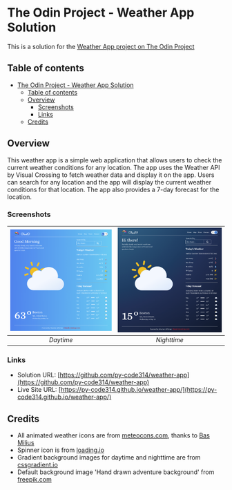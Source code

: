 # The Odin Project - Weather App Solution

This is a solution for the [Weather App project on The Odin Project](https://www.theodinproject.com/lessons/node-path-javascript-weather-app)

## Table of contents

- [The Odin Project - Weather App Solution](#the-odin-project---weather-app-solution)
  - [Table of contents](#table-of-contents)
  - [Overview](#overview)
    - [Screenshots](#screenshots)
    - [Links](#links)
  - [Credits](#credits)

## Overview

This weather app is a simple web application that allows users to check the current weather conditions for any location. The app uses the Weather API by Visual Crossing to fetch weather data and display it on the app. Users can search for any location and the app will display the current weather conditions for that location. The app also provides a 7-day forecast for the location.


### Screenshots

| ![The weather app - daytime](./src/assets/images/screenshots/screenshot-day.png) | ![The weather app - nighttime](./src/assets/images/screenshots/screenshot-night.png) |
|:-----------------------------------------------: | :--------------------------------------------------:|
|                <em>Daytime</em>                  |                <em>Nighttime</em> | 



### Links

- Solution URL: [https://github.com/py-code314/weather-app](https://github.com/py-code314/weather-app)
- Live Site URL: [https://py-code314.github.io/weather-app/](https://py-code314.github.io/weather-app/)



## Credits

- All animated weather icons are from [meteocons.com](https://github.com/basmilius/weather-icons), thanks to [Bas Milius](https://github.com/basmilius)
- Spinner icon is from [loading.io](https://loading.io/spinner/blocks/-rectangle-square-rotate-cycle-adobe)
- Gradient background images for daytime and nighttime are from [cssgradient.io](https://cssgradient.io/)
- Default background image 'Hand drawn adventure background' from [freepik.com](https://www.freepik.com/free-vector/hand-drawn-adventure-background_16665121.htm#fromView=search&page=1&position=14&uuid=30f0a776-df6b-440e-b0c4-13690c8bc096&query=Nature+Illustration)


